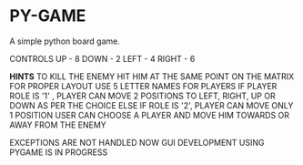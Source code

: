 # PY-GAME
A simple python board game.


CONTROLS
UP      - 8
DOWN    - 2
LEFT    - 4
RIGHT   - 6

**HINTS**
TO KILL THE ENEMY HIT HIM AT THE SAME POINT ON THE MATRIX
FOR PROPER LAYOUT USE 5 LETTER NAMES FOR PLAYERS
IF PLAYER ROLE IS '1' , PLAYER CAN MOVE 2 POSITIONS TO LEFT, RIGHT, UP OR DOWN AS PER THE CHOICE
ELSE IF ROLE IS '2', PLAYER CAN MOVE ONLY 1 POSITION
USER CAN CHOOSE A PLAYER AND MOVE HIM TOWARDS OR AWAY FROM THE ENEMY

EXCEPTIONS ARE NOT HANDLED  NOW
GUI DEVELOPMENT USING PYGAME IS IN PROGRESS

